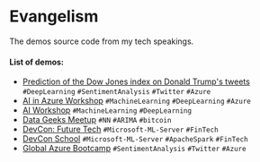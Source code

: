 # Evangelism
The demos source code from my tech speakings.

#### List of demos:
- [Prediction of the Dow Jones index on Donald Trump's tweets](https://github.com/codez0mb1e/donald-trump-tweets) `#DeepLearning` `#SentimentAnalysis` `#Twitter` `#Azure`
- [AI in Azure Workshop](/AI-in-Azure)
 `#MachineLearning` `#DeepLearning` `#Azure`
- [AI Workshop](/AI-Workshop)
 `#MachineLearning` `#DeepLearning`
- [Data Geeks Meetup](/DataGeeksMeetup)
`#NN` `#ARIMA` `#bitcoin`
- [DevCon: Future Tech](/DevConFutureTech) 
`#Microsoft-ML-Server` `#FinTech`
- [DevCon School](/DevConSchool) 
`#Microsoft-ML-Server` `#ApacheSpark` `#FinTech`
- [Global Azure Bootcamp](/TwitterCrawlerDemo) 
`#SentimentAnalysis` `#Twitter` `#Azure` 

